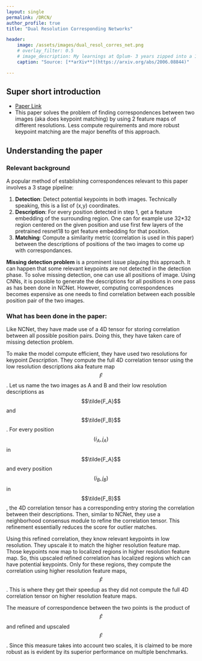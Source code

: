 ```yaml
---
layout: single
permalink: /DRCN/
author_profile: true
title: "Dual Resolution Corresponding Networks"

header:
    image: /assets/images/dual_resol_corres_net.png
    # overlay_filter: 0.5
    # image_description: My learnings at Qplum- 3 years zipped into a 10 min read
    caption: "Source: [**arXiv**](https://arxiv.org/abs/2006.08844)"

---
```


## Super short introduction
* [Paper Link](https://arxiv.org/abs/2006.08844#:~:text=We%20tackle%20the%20problem%20of,coarse%2Dto%2Dfine%20manner.)
* This paper solves the problem of finding correspondences between two images (aka does keypoint matching) by using 2 feature maps of different resolutions. Less compute requirements and more robust keypoint matching are the major benefits of this approach.


## Understanding the paper
### Relevant background
A popular method  of establishing correspondences relevant to this paper involves a 3 stage pipeline:
1. **Detection**: Detect potential keypoints in both images. Technically speaking, this is a list of (x,y) coordinates.
2. **Description**: For every position detected in step 1, get a feature embedding of the surrounding region. One can for
    example use 32*32 region centered on the given position and use first few layers of the pretrained resnet18 to get feature embedding for that position.
3. **Matching**: Compute a similarity metric (correlation is used in this paper) between the descriptions of positions of the two images to come up with correspondances.

**Missing detection problem** is a prominent issue plaguing this approach. It can happen that some relevant keypoints are not detected in the detection phase. To solve missing detection, one can use all positions of image. Using CNNs, it is possible to generate the descriptions for all positions in one pass as has been done in NCNet. However, computing correspondences becomes expensive as one needs to find correlation between each possible position pair of the two images.

### What has been done in the paper:
Like NCNet, they have made use of a 4D tensor for storing correlation between all possible position pairs. Doing this, they have taken care of missing detection problem.

To make the model compute efficient, they have used two resolutions for keypoint *Description*. They compute the full 4D correlation tensor using the low resolution descriptions aka feature map $$\tilde{F}$$. Let us name the two images as A and B and their low resolution descriptions as $$\tilde{F_A}$$ and $$\tilde{F_B}$$. For every position $$(i_A,j_A)$$ in $$\tilde{F_A}$$ and every position $$(i_B,j_B)$$ in $$\tilde{F_B}$$, the 4D correlation tensor has a corresponding entry storing the correlation between their descriptions. Then, similar to NCNet, they use a neighborhood consensus module to refine the correlation tensor. This refinement essentially reduces the score for outlier matches.

Using this refined correlation, they know relevant keypoints in low resolution. They upscale it to match the higher resolution feature map. Those keypoints now map to localized regions in higher resolution feature map. So, this upscaled refined correlation has localized regions which can have potential keypoints. Only for these regions, they compute the correlation using higher resolution feature maps, $$\hat{F}$$. This is where they get their speedup as they did not compute the full 4D correlation tensor on higher resolution feature maps.

The measure of correspondence between the two points is the product of $$\hat{F}$$ and refined and upscaled $$\tilde{F}$$. Since this measure takes into account two scales, it is claimed to be more robust as is evident by its superior performance on multiple benchmarks.

